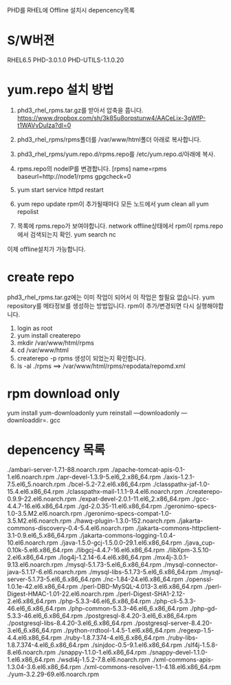 
PHD를 RHEL에 Offline 설치시 depencency목록
# S/W버젼
RHEL6.5
PHD-3.0.1.0
PHD-UTILS-1.1.0.20

# yum.repo 설치 방법
1)  phd3_rhel_rpms.tar.gz를 받아서 압축을 풉니다.
https://www.dropbox.com/sh/3k85u8orpstunw4/AACeLjx-3gWfP-t1WAVvDuIza?dl=0
2) phd3_rhel_rpms/rpms폴더를  /var/www/html폴더 아래로 복사합니다.
3) phd3_rhel_rpms/yum.repo.d/rpms.repo를 /etc/yum.repo.d/아래에 복사.
4) rpms.repo의 nodeIP를 변경합니다.
[rpms]
name=rpms
baseurl=http://node1/rpms
gpgcheck=0

5) yum start
   service httpd restart
6) yum repo update
   rpm이 추가될때마다 모든 노드에서
   yum clean all
   yum repolist
7) 목록에 rpms.repo가 보여야합니다.
   network offline상태에서 rpm이 rpms.repo에서 검색되는지 확인.
   yum search nc

이제 offline설치가 가능합니다.

#  create repo
phd3_rhel_rpms.tar.gz에는 이미 작업이 되어서 이 작업은 할필요 없습니다.
yum repository를 메타정보를 생성하는 방법입니다.
rpm이 추가/변경되면 다시 실행해야합니다.
1) login as root
2) yum install createrepo
3) mkdir /var/www/html/rpms
4) cd /var/www/html
5) createrepo -p rpms
생성이 되었는지 확인합니다.
6) ls -al ./rpms
==> /var/www/html/rpms/repodata/repomd.xml

# rpm download only
yum install yum-downloadonly
yum reinstall —downloadonly —downloaddir=. gcc




# depencency 목록
./ambari-server-1.7.1-88.noarch.rpm
./apache-tomcat-apis-0.1-1.el6.noarch.rpm
./apr-devel-1.3.9-5.el6_2.x86_64.rpm
./axis-1.2.1-7.5.el6_5.noarch.rpm
./bcel-5.2-7.2.el6.x86_64.rpm
./classpathx-jaf-1.0-15.4.el6.x86_64.rpm
./classpathx-mail-1.1.1-9.4.el6.noarch.rpm
./createrepo-0.9.9-22.el6.noarch.rpm
./expat-devel-2.0.1-11.el6_2.x86_64.rpm
./gcc-4.4.7-16.el6.x86_64.rpm
./gd-2.0.35-11.el6.x86_64.rpm
./geronimo-specs-1.0-3.5.M2.el6.noarch.rpm
./geronimo-specs-compat-1.0-3.5.M2.el6.noarch.rpm
./hawq-plugin-1.3.0-152.noarch.rpm
./jakarta-commons-discovery-0.4-5.4.el6.noarch.rpm
./jakarta-commons-httpclient-3.1-0.9.el6_5.x86_64.rpm
./jakarta-commons-logging-1.0.4-10.el6.noarch.rpm
./java-1.5.0-gcj-1.5.0.0-29.1.el6.x86_64.rpm
./java_cup-0.10k-5.el6.x86_64.rpm
./libgcj-4.4.7-16.el6.x86_64.rpm
./libXpm-3.5.10-2.el6.x86_64.rpm
./log4j-1.2.14-6.4.el6.x86_64.rpm
./mx4j-3.0.1-9.13.el6.noarch.rpm
./mysql-5.1.73-5.el6_6.x86_64.rpm
./mysql-connector-java-5.1.17-6.el6.noarch.rpm
./mysql-libs-5.1.73-5.el6_6.x86_64.rpm
./mysql-server-5.1.73-5.el6_6.x86_64.rpm
./nc-1.84-24.el6.x86_64.rpm
./openssl-1.0.1e-42.el6.x86_64.rpm
./perl-DBD-MySQL-4.013-3.el6.x86_64.rpm
./perl-Digest-HMAC-1.01-22.el6.noarch.rpm
./perl-Digest-SHA1-2.12-2.el6.x86_64.rpm
./php-5.3.3-46.el6_6.x86_64.rpm
./php-cli-5.3.3-46.el6_6.x86_64.rpm
./php-common-5.3.3-46.el6_6.x86_64.rpm
./php-gd-5.3.3-46.el6_6.x86_64.rpm
./postgresql-8.4.20-3.el6_6.x86_64.rpm
./postgresql-libs-8.4.20-3.el6_6.x86_64.rpm
./postgresql-server-8.4.20-3.el6_6.x86_64.rpm
./python-rrdtool-1.4.5-1.el6.x86_64.rpm
./regexp-1.5-4.4.el6.x86_64.rpm
./ruby-1.8.7.374-4.el6_6.x86_64.rpm
./ruby-libs-1.8.7.374-4.el6_6.x86_64.rpm
./sinjdoc-0.5-9.1.el6.x86_64.rpm
./slf4j-1.5.8-8.el6.noarch.rpm
./snappy-1.1.0-1.el6.x86_64.rpm
./snappy-devel-1.1.0-1.el6.x86_64.rpm
./wsdl4j-1.5.2-7.8.el6.noarch.rpm
./xml-commons-apis-1.3.04-3.6.el6.x86_64.rpm
./xml-commons-resolver-1.1-4.18.el6.x86_64.rpm
./yum-3.2.29-69.el6.noarch.rpm
